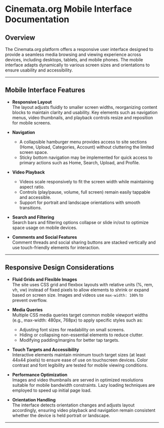 # Cinemata.org Mobile Interface Documentation

## Overview

The Cinemata.org platform offers a responsive user interface designed to provide a seamless media browsing and viewing experience across devices, including desktops, tablets, and mobile phones. The mobile interface adapts dynamically to various screen sizes and orientations to ensure usability and accessibility.

---

## Mobile Interface Features

- **Responsive Layout**  
  The layout adjusts fluidly to smaller screen widths, reorganizing content blocks to maintain clarity and usability. Key elements such as navigation menus, video thumbnails, and playback controls resize and reposition for mobile screens.

- **Navigation**  
  - A collapsible hamburger menu provides access to site sections (Home, Upload, Categories, Account) without cluttering the limited screen space.  
  - Sticky bottom navigation may be implemented for quick access to primary actions such as Home, Search, Upload, and Profile.

- **Video Playback**  
  - Videos scale responsively to fit the screen width while maintaining aspect ratio.  
  - Controls (play/pause, volume, full screen) remain easily tappable and accessible.  
  - Support for portrait and landscape orientations with smooth transitions.

- **Search and Filtering**  
  Search bars and filtering options collapse or slide in/out to optimize space usage on mobile devices.

- **Comments and Social Features**  
  Comment threads and social sharing buttons are stacked vertically and use touch-friendly elements for interaction.

---

## Responsive Design Considerations

- **Fluid Grids and Flexible Images**  
  The site uses CSS grid and flexbox layouts with relative units (%, rem, vh, vw) instead of fixed pixels to allow elements to shrink or expand based on screen size. Images and videos use `max-width: 100%` to prevent overflow.

- **Media Queries**  
  Multiple CSS media queries target common mobile viewport widths (e.g., max-width: 480px, 768px) to apply specific styles such as:  
  - Adjusting font sizes for readability on small screens.  
  - Hiding or collapsing non-essential elements to reduce clutter.  
  - Modifying padding/margins for better tap targets.

- **Touch Targets and Accessibility**  
  Interactive elements maintain minimum touch target sizes (at least 44x44 pixels) to ensure ease of use on touchscreen devices. Color contrast and font legibility are tested for mobile viewing conditions.

- **Performance Optimization**  
  Images and video thumbnails are served in optimized resolutions suitable for mobile bandwidth constraints. Lazy loading techniques are employed to speed up initial page load.

- **Orientation Handling**  
  The interface detects orientation changes and adjusts layout accordingly, ensuring video playback and navigation remain consistent whether the device is held portrait or landscape.

---
